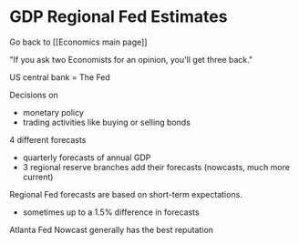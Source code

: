 # GDP Regional Fed Estimates 

Go back to [[Economics main page]]

"If you ask two Economists for an opinion, you'll get three back."

US central bank = The Fed

Decisions on 
- monetary policy
- trading activities like buying or selling bonds

4 different forecasts
- quarterly forecasts of annual GDP
- 3 regional reserve branches add their forecasts (nowcasts, much more current)

Regional Fed forecasts are based on short-term expectations.
- sometimes up to a 1.5% difference in forecasts

Atlanta Fed Nowcast generally has the best reputation